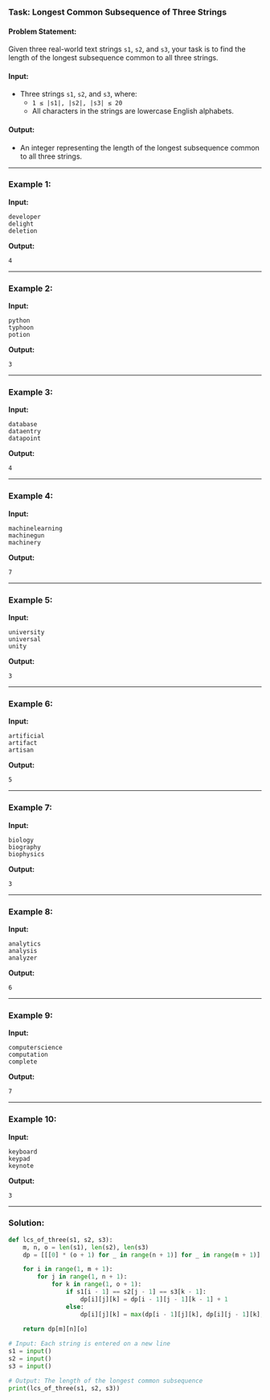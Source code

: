 ### Task: **Longest Common Subsequence of Three Strings**

#### Problem Statement:
Given three real-world text strings `s1`, `s2`, and `s3`, your task is to find the length of the longest subsequence common to all three strings.

#### Input:
- Three strings `s1`, `s2`, and `s3`, where:
  - `1 ≤ |s1|, |s2|, |s3| ≤ 20`
  - All characters in the strings are lowercase English alphabets.

#### Output:
- An integer representing the length of the longest subsequence common to all three strings.

---

### Example 1:

**Input:**
```
developer
delight
deletion
```

**Output:**
```
4
```

---

### Example 2:

**Input:**
```
python
typhoon
potion
```

**Output:**
```
3
```

---

### Example 3:

**Input:**
```
database
dataentry
datapoint
```

**Output:**
```
4
```

---

### Example 4:

**Input:**
```
machinelearning
machinegun
machinery
```

**Output:**
```
7
```

---

### Example 5:

**Input:**
```
university
universal
unity
```

**Output:**
```
3
```

---

### Example 6:

**Input:**
```
artificial
artifact
artisan
```

**Output:**
```
5
```

---

### Example 7:

**Input:**
```
biology
biography
biophysics
```

**Output:**
```
3
```

---

### Example 8:

**Input:**
```
analytics
analysis
analyzer
```

**Output:**
```
6
```

---

### Example 9:

**Input:**
```
computerscience
computation
complete
```

**Output:**
```
7
```

---

### Example 10:

**Input:**
```
keyboard
keypad
keynote
```

**Output:**
```
3
```

---

### Solution:

```python
def lcs_of_three(s1, s2, s3):
    m, n, o = len(s1), len(s2), len(s3)
    dp = [[[0] * (o + 1) for _ in range(n + 1)] for _ in range(m + 1)]

    for i in range(1, m + 1):
        for j in range(1, n + 1):
            for k in range(1, o + 1):
                if s1[i - 1] == s2[j - 1] == s3[k - 1]:
                    dp[i][j][k] = dp[i - 1][j - 1][k - 1] + 1
                else:
                    dp[i][j][k] = max(dp[i - 1][j][k], dp[i][j - 1][k], dp[i][j][k - 1])
    
    return dp[m][n][o]

# Input: Each string is entered on a new line
s1 = input()
s2 = input()
s3 = input()

# Output: The length of the longest common subsequence
print(lcs_of_three(s1, s2, s3))
```
